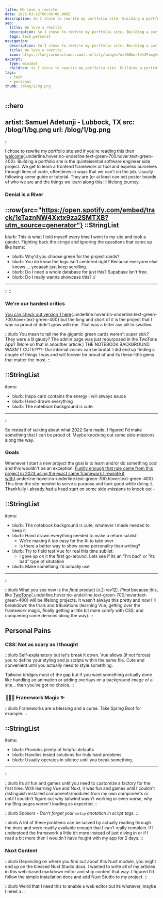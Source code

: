 ```yaml
---
title: We love a rewrite
date: 2025-03-12T00:00:00.000Z
description: So I chose to rewrite my portfolio site. Building a portfolio site is the quinteisential software engineer side project. We get to learn a frontend framework or tool and express ourselves through lines of code, oftentimes in ways that we can't on the job. They are (or at least can be) poster boards of who we are and the things we learn along this lil lifelong journey.
seo:
  title: We love a rewrite
  description: So I chose to rewrite my portfolio site. Building a portfolio site is the quinteisential software engineer side project. We get to learn a frontend framework or tool and express ourselves through lines of code, oftentimes in ways that we can't on the job. They are (or at least can be) poster boards of who we are and the things we learn along this lil lifelong journey.
  tags: tech,personal
navigation:
  description: So I chose to rewrite my portfolio site. Building a portfolio site is the quinteisential software engineer side project. We get to learn a frontend framework or tool and express ourselves through lines of code, oftentimes in ways that we can't on the job. They are (or at least can be) poster boards of who we are and the things we learn along this lil lifelong journey.
  title: We love a rewrite
  icon: https://tunjiproductions.com/.netlify/images?w=350&url=%2Fimg%2Flogo_clear.png
excerpt:
  type: minimal
  children: So I chose to rewrite my portfolio site. Building a portfolio site is the quinteisential software engineer side project
tags:
  - tech
  - personal
thumb: /blog/1/bg.png
---
```


::hero
---
artist: Samuel Adetunji - Lubbock, TX
src: /blog/1/bg.png
url: /blog/1/bg.png
---
::

I chose to rewrite my portfolio site and if you're reading this then [welcome](/blog/readme){.underline.hover:no-underline.text-green-700.hover:text-green-400}.
Building a portfolio site is the quinteisential software engineer side project. We get to learn a frontend
framework or tool and express ourselves through lines of code, oftentimes in ways that we can't on the job.
Usually following some guide or tutorial. They are (or at least can be) poster boards of who we are and the
things we learn along this lil lifelong journey.

<!--more-->

### Denial is a River

::row{src="https://open.spotify.com/embed/track/1eTaznNW4Xxtx9za2SMTXB?utm_source=generator"}
::StringList
---
blurb: This is what I told myself every time I went to my site and took a gander. Fighting back the cringe and ignoring the questions that came up like
items:
  - blurb: Why'd you choose green for the project cards?
  - blurb: You do know the logo isn't centered right? Because everyone else knows…. yeeaaah just keep scrolling.
  - blurb: Do I need a whole database for just this? Supabase isn't free.
  - blurb: Do I really wanna showcase this? :/
---
::
::

### We're our hardest critics

[You can check out version 1 here](https://release-test--tunjiprod.netlify.app/){.underline.hover:no-underline.text-green-700.hover:text-green-400}
but the long and short of it is the project that I was so proud of didn't grow with me. That was a bitter ass pill to swallow.

::blurb
You mean to tell me the gigantic green cards weren't super sick? They were a lil gaudy? The admin page was just repurposed in the TwoTone App?
(More on that in anouther article.) THE NOTEBOOK BACKGROUND WASN'T CUTE?!??! Our internal voices can be brutal. I did end up finding a couple
of things I was and will forever be proud of and its these little gems that matter the most.
::

::StringList
---
items:
  - blurb: Inspo card contains the energy I will always exude
  - blurb: Hand-drawn everything
  - blurb: The notebook background is cute.
---
::

So instead of sulking about what 2022 Sam made, I figured I'd make something that I can be proud of. Maybe knocking out some side-missions along the way.

### Goals

Whenever I start a new project the goal is to learn and/or do something cool and this wouldn't be an exception. 
[Funilly enough that rule came from this project in 2023 using the exact same framework I rewrote it with](https://github.com/Guysnacho/tunjiprod/commit/c3fd93eac251e1f9067e3e23485481c87a115b0a){.underline.hover:no-underline.text-green-700.hover:text-green-400}.
This time the site needed to serve a purpose and look good while doing it. Thankfully I already had a head start
on some side-missions to knock out -

::StringList
---
items:
  - blurb: The notebook background is cute, whatever I made needed to keep it
  - 
    blurb: Hand drawn everything needed to make a return
    sublist: 
      - We're making it too easy for the AI to take over
      - Is there a better way to show some personality than writing?
  - 
    blurb: Try to field test Vue for real this time
    sublist:
      - I gave up on it the first go-around. Lets see if its an "I'm bad" or "its bad" type of situtation
  - blurb: Make something I'd actually use
---
::

::blurb
What you see now is the *final* product (v.2-rev12). *Final* because this, like [TwoTone](https://twotone.app){.underline.hover:no-underline.text-green-700.hover:text-green-400}
will be lifelong projects. It wasn't always this pretty and now I'll breakdown the trials and tribulations
(learning Vue, getting over the framework magic, finally getting a little bit more comfy with CSS, and
conquering some demons along the way).
::

## Personal Pains

### CSS: Not as scary as I thought

::blurb
Self-explanatory but let's break it down. Vue allows (if not forces) you to define your styling
and js scripts within the same file. Cute and convenient until you actually need to style something.

Tailwind bridges most of the gap but if you want something actually done like handling an animation
or adding overlays on a background image of a site... then you've got no choice.
::

### 🧙🏾‍♂️ Framework Magic ✨

::blurb
Frameworks are a blessing and a curse. Take Spring Boot for example.
::

::StringList
---
items:
  - blurb: Provides plenty of helpful defaults
  - blurb: Handles tested solutions for truly hard problems
  - blurb: Usually operates in silence until you break something.
---
::

::blurb
Its all fun and games until you need to customize a factory for the first time.
With learning Vue and Nuxt, it was fun and games until I couldn't distinguish
installed components/modules from my own components or until I couldn't figure
out why tailwind wasn't working or even worse, why my Blog pages weren't loading
as expected.
::

::blurb
*Spoilers - Don't forget your `setup` anotation in script tags.*
::

::blurb
A lot of these problems can be solved by actually reading through the docs and
were readily available enough that I can't really complain. If I understood the
framework a little bit more instead of just diving in or if I read a bit more then
I wouldn't have fought with my app for 2 days.
::

### Nuxt Content

::blurb
Depending on where you find out about this Nuxt module, you might end up on the
blessed Nuxt Studio docs. I wanted to write all of my articles in this web-based
markdown editor and ship content that way. I figured I'd follow the simple
installation docs and add Nuxt Studio to my project.
::

::blurb
Weird that I need this to enable a web editor but its whatever, maybe I need a 
::
